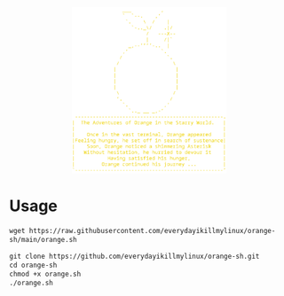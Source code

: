 
<p align="center">
  <img src="orange.svg" weight="700" height="300">
</p>


# Usage

```
wget https://raw.githubusercontent.com/everydayikillmylinux/orange-sh/main/orange.sh
```

```
git clone https://github.com/everydayikillmylinux/orange-sh.git
cd orange-sh
chmod +x orange.sh
./orange.sh
```
